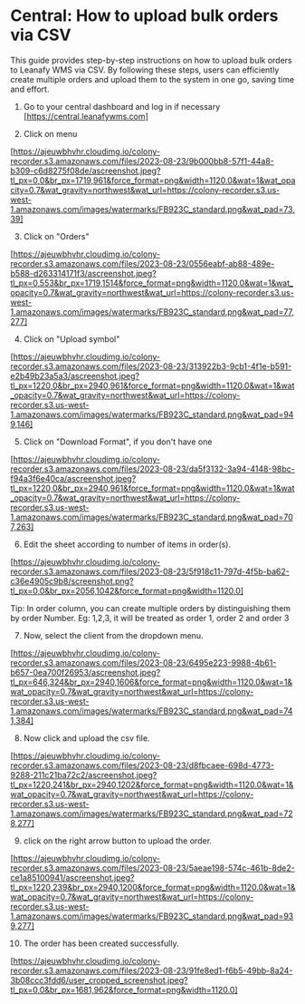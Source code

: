 # Central: How to upload bulk orders via CSV 

This guide provides step-by-step instructions on how to upload bulk orders to Leanafy WMS via CSV. By following these steps, users can efficiently create multiple orders and upload them to the system in one go, saving time and effort.

1. Go to your central dashboard and log in if necessary [https://central.leanafywms.com]

2. Click on menu

[https://ajeuwbhvhr.cloudimg.io/colony-recorder.s3.amazonaws.com/files/2023-08-23/9b000bb8-57f1-44a8-b309-c6d8275f08de/ascreenshot.jpeg?tl_px=0,0&br_px=1719,961&force_format=png&width=1120.0&wat=1&wat_opacity=0.7&wat_gravity=northwest&wat_url=https://colony-recorder.s3.us-west-1.amazonaws.com/images/watermarks/FB923C_standard.png&wat_pad=73,39]


3. Click on "Orders"

[https://ajeuwbhvhr.cloudimg.io/colony-recorder.s3.amazonaws.com/files/2023-08-23/0556eabf-ab88-489e-b588-d263314171f3/ascreenshot.jpeg?tl_px=0,553&br_px=1719,1514&force_format=png&width=1120.0&wat=1&wat_opacity=0.7&wat_gravity=northwest&wat_url=https://colony-recorder.s3.us-west-1.amazonaws.com/images/watermarks/FB923C_standard.png&wat_pad=77,277]


4. Click on "Upload symbol"

[https://ajeuwbhvhr.cloudimg.io/colony-recorder.s3.amazonaws.com/files/2023-08-23/313922b3-9cb1-4f1e-b591-e2b49b23a5a3/ascreenshot.jpeg?tl_px=1220,0&br_px=2940,961&force_format=png&width=1120.0&wat=1&wat_opacity=0.7&wat_gravity=northwest&wat_url=https://colony-recorder.s3.us-west-1.amazonaws.com/images/watermarks/FB923C_standard.png&wat_pad=949,146]


5. Click on "Download Format", if you don't have one

[https://ajeuwbhvhr.cloudimg.io/colony-recorder.s3.amazonaws.com/files/2023-08-23/da5f3132-3a94-4148-98bc-f94a3f6e40ca/ascreenshot.jpeg?tl_px=1220,0&br_px=2940,961&force_format=png&width=1120.0&wat=1&wat_opacity=0.7&wat_gravity=northwest&wat_url=https://colony-recorder.s3.us-west-1.amazonaws.com/images/watermarks/FB923C_standard.png&wat_pad=707,263]


6. Edit the sheet according to number of items in order(s).

[https://ajeuwbhvhr.cloudimg.io/colony-recorder.s3.amazonaws.com/files/2023-08-23/5f918c11-797d-4f5b-ba62-c36e4905c9b8/screenshot.png?tl_px=0,0&br_px=2056,1042&force_format=png&width=1120.0]


Tip: In order column, you can create multiple orders by distinguishing them by order Number. Eg: 1,2,3, it will be treated as order 1, order 2 and order 3


7. Now, select the client from the dropdown menu.

[https://ajeuwbhvhr.cloudimg.io/colony-recorder.s3.amazonaws.com/files/2023-08-23/6495e223-9988-4b61-b657-0ea700f26953/ascreenshot.jpeg?tl_px=646,324&br_px=2940,1606&force_format=png&width=1120.0&wat=1&wat_opacity=0.7&wat_gravity=northwest&wat_url=https://colony-recorder.s3.us-west-1.amazonaws.com/images/watermarks/FB923C_standard.png&wat_pad=741,384]


8. Now click and upload the csv file.

[https://ajeuwbhvhr.cloudimg.io/colony-recorder.s3.amazonaws.com/files/2023-08-23/d8fbcaee-698d-4773-9288-211c21ba72c2/ascreenshot.jpeg?tl_px=1220,241&br_px=2940,1202&force_format=png&width=1120.0&wat=1&wat_opacity=0.7&wat_gravity=northwest&wat_url=https://colony-recorder.s3.us-west-1.amazonaws.com/images/watermarks/FB923C_standard.png&wat_pad=728,277]


9. click on the right arrow button to upload the order.

[https://ajeuwbhvhr.cloudimg.io/colony-recorder.s3.amazonaws.com/files/2023-08-23/5aeae198-574c-461b-8de2-ce1a85100941/ascreenshot.jpeg?tl_px=1220,239&br_px=2940,1200&force_format=png&width=1120.0&wat=1&wat_opacity=0.7&wat_gravity=northwest&wat_url=https://colony-recorder.s3.us-west-1.amazonaws.com/images/watermarks/FB923C_standard.png&wat_pad=939,277]


10. The order has been created successfully.

[https://ajeuwbhvhr.cloudimg.io/colony-recorder.s3.amazonaws.com/files/2023-08-23/91fe8ed1-f6b5-49bb-8a24-3b08ccc3fdd6/user_cropped_screenshot.jpeg?tl_px=0,0&br_px=1681,962&force_format=png&width=1120.0]